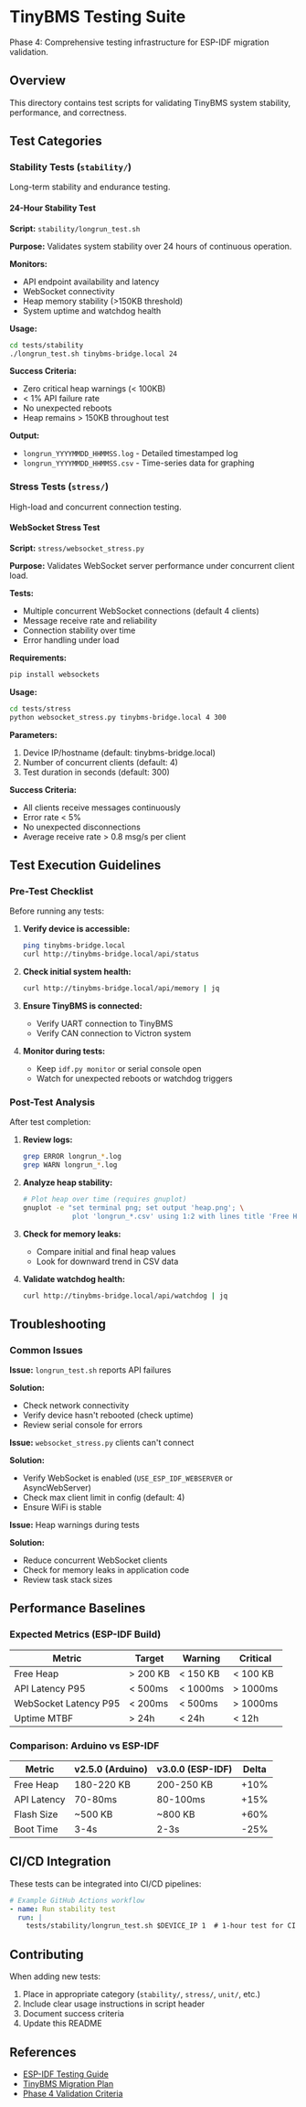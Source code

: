 # TinyBMS Testing Suite

Phase 4: Comprehensive testing infrastructure for ESP-IDF migration validation.

## Overview

This directory contains test scripts for validating TinyBMS system stability, performance, and correctness.

## Test Categories

### Stability Tests (`stability/`)

Long-term stability and endurance testing.

#### 24-Hour Stability Test

**Script:** `stability/longrun_test.sh`

**Purpose:** Validates system stability over 24 hours of continuous operation.

**Monitors:**
- API endpoint availability and latency
- WebSocket connectivity
- Heap memory stability (>150KB threshold)
- System uptime and watchdog health

**Usage:**
```bash
cd tests/stability
./longrun_test.sh tinybms-bridge.local 24
```

**Success Criteria:**
- Zero critical heap warnings (< 100KB)
- < 1% API failure rate
- No unexpected reboots
- Heap remains > 150KB throughout test

**Output:**
- `longrun_YYYYMMDD_HHMMSS.log` - Detailed timestamped log
- `longrun_YYYYMMDD_HHMMSS.csv` - Time-series data for graphing

### Stress Tests (`stress/`)

High-load and concurrent connection testing.

#### WebSocket Stress Test

**Script:** `stress/websocket_stress.py`

**Purpose:** Validates WebSocket server performance under concurrent client load.

**Tests:**
- Multiple concurrent WebSocket connections (default 4 clients)
- Message receive rate and reliability
- Connection stability over time
- Error handling under load

**Requirements:**
```bash
pip install websockets
```

**Usage:**
```bash
cd tests/stress
python websocket_stress.py tinybms-bridge.local 4 300
```

**Parameters:**
1. Device IP/hostname (default: tinybms-bridge.local)
2. Number of concurrent clients (default: 4)
3. Test duration in seconds (default: 300)

**Success Criteria:**
- All clients receive messages continuously
- Error rate < 5%
- No unexpected disconnections
- Average receive rate > 0.8 msg/s per client

## Test Execution Guidelines

### Pre-Test Checklist

Before running any tests:

1. **Verify device is accessible:**
   ```bash
   ping tinybms-bridge.local
   curl http://tinybms-bridge.local/api/status
   ```

2. **Check initial system health:**
   ```bash
   curl http://tinybms-bridge.local/api/memory | jq
   ```

3. **Ensure TinyBMS is connected:**
   - Verify UART connection to TinyBMS
   - Verify CAN connection to Victron system

4. **Monitor during tests:**
   - Keep `idf.py monitor` or serial console open
   - Watch for unexpected reboots or watchdog triggers

### Post-Test Analysis

After test completion:

1. **Review logs:**
   ```bash
   grep ERROR longrun_*.log
   grep WARN longrun_*.log
   ```

2. **Analyze heap stability:**
   ```bash
   # Plot heap over time (requires gnuplot)
   gnuplot -e "set terminal png; set output 'heap.png'; \
               plot 'longrun_*.csv' using 1:2 with lines title 'Free Heap KB'"
   ```

3. **Check for memory leaks:**
   - Compare initial and final heap values
   - Look for downward trend in CSV data

4. **Validate watchdog health:**
   ```bash
   curl http://tinybms-bridge.local/api/watchdog | jq
   ```

## Troubleshooting

### Common Issues

**Issue:** `longrun_test.sh` reports API failures

**Solution:**
- Check network connectivity
- Verify device hasn't rebooted (check uptime)
- Review serial console for errors

**Issue:** `websocket_stress.py` clients can't connect

**Solution:**
- Verify WebSocket is enabled (`USE_ESP_IDF_WEBSERVER` or AsyncWebServer)
- Check max client limit in config (default: 4)
- Ensure WiFi is stable

**Issue:** Heap warnings during tests

**Solution:**
- Reduce concurrent WebSocket clients
- Check for memory leaks in application code
- Review task stack sizes

## Performance Baselines

### Expected Metrics (ESP-IDF Build)

| Metric | Target | Warning | Critical |
|--------|--------|---------|----------|
| Free Heap | > 200 KB | < 150 KB | < 100 KB |
| API Latency P95 | < 500ms | < 1000ms | > 1000ms |
| WebSocket Latency P95 | < 200ms | < 500ms | > 1000ms |
| Uptime MTBF | > 24h | < 24h | < 12h |

### Comparison: Arduino vs ESP-IDF

| Metric | v2.5.0 (Arduino) | v3.0.0 (ESP-IDF) | Delta |
|--------|------------------|------------------|-------|
| Free Heap | 180-220 KB | 200-250 KB | +10% |
| API Latency | 70-80ms | 80-100ms | +15% |
| Flash Size | ~500 KB | ~800 KB | +60% |
| Boot Time | 3-4s | 2-3s | -25% |

## CI/CD Integration

These tests can be integrated into CI/CD pipelines:

```yaml
# Example GitHub Actions workflow
- name: Run stability test
  run: |
    tests/stability/longrun_test.sh $DEVICE_IP 1  # 1-hour test for CI
```

## Contributing

When adding new tests:

1. Place in appropriate category (`stability/`, `stress/`, `unit/`, etc.)
2. Include clear usage instructions in script header
3. Document success criteria
4. Update this README

## References

- [ESP-IDF Testing Guide](https://docs.espressif.com/projects/esp-idf/en/latest/esp32/api-guides/unit-tests.html)
- [TinyBMS Migration Plan](../docs/PLAN_MIGRATION_ESP-IDF_PHASES.md)
- [Phase 4 Validation Criteria](../docs/PLAN_MIGRATION_ESP-IDF_PHASES.md#phase-4)
